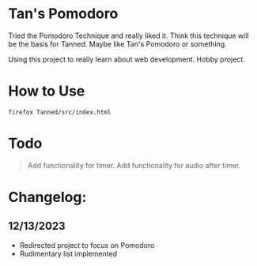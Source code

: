 # Tan's Pomodoro
Tried the Pomodoro Technique and really liked it. Think this technique will be the basis for Tanned. Maybe like Tan's Pomodoro or something.

Using this project to really learn about web development. Hobby project.

# How to Use
`firefox Tanned/src/index.html`

# Todo
>Add functionality for timer.
>Add functionality for audio after timer.

# Changelog:

## 12/13/2023
- Redirected project to focus on Pomodoro
- Rudimentary list implemented


